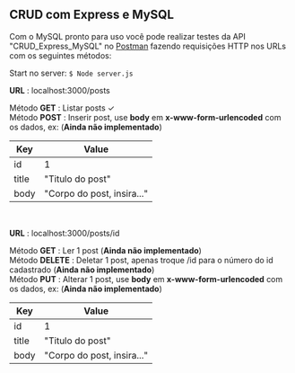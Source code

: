 ## CRUD com Express e MySQL

Com o MySQL pronto para uso você pode realizar testes da API "CRUD_Express_MySQL" no [Postman](https://www.getpostman.com/downloads/) fazendo requisições HTTP nos URLs com os seguintes métodos:

Start no server: ``$ Node server.js``
<br>

**URL** : localhost:3000/posts <br>

Método **GET** : Listar posts ✓<br>
Método **POST** : Inserir post, use __body__ em  __x-www-form-urlencoded__ com os dados, ex: (__Ainda não implementado__)<br>

Key  | Value
------------- | -------------
id  | 1
title  | "Titulo do post" 
body  | "Corpo do post, insira..." 
<br>

**URL** : localhost:3000/posts/id

Método **GET** : Ler 1 post (__Ainda não implementado__)<br>
Método **DELETE** : Deletar 1 post, apenas troque /id para o número do id cadastrado (__Ainda não implementado__)<br>
Método **PUT** : Alterar 1 post, use __body__ em  __x-www-form-urlencoded__ com os dados, ex: (__Ainda não implementado__)

Key  | Value
------------- | -------------
id  | 1
title  | "Titulo do post" 
body  | "Corpo do post, insira..." 
